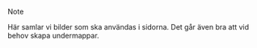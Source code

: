 > [!NOTE]
> Här samlar vi bilder som ska användas i sidorna. Det går även bra att vid behov skapa undermappar.
